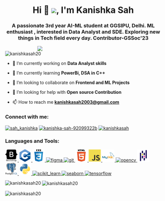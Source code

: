 <h1 align="center">Hi 👋 <img src= "https://media.giphy.com/media/zJ3V6Ot51H8Y0/giphy.gif" width = "10%"/>, I'm Kanishka Sah</h1> 
<h3 align="center">A passionate 3rd year AI-ML student at GGSIPU, Delhi.  ML enthusiast , interested in Data Analyst and SDE. Exploring new things in Tech field every day. Contributor-GSSoc'23</h3>

 <img align = "right" src="https://media.giphy.com/media/paTz7UZbPfTZFRYnnB/giphy.gif" width="400px">
 

<p align="left"> <img src="https://komarev.com/ghpvc/?username=kanishkasah20&label=Profile%20views&color=0e75b6&style=flat" alt="kanishkasah20" /> </p>

- 🔭 I’m currently working on **Data Analyst skills**

- 🌱 I’m currently learning **PowerBi, DSA in C++**

- 👯 I’m looking to collaborate on **Frontend and ML Projects**

- 🤝 I’m looking for help with **Open source Contribution**

- 📫 How to reach me **kanishkasah2003@gmail.com**

<h3 align="left">Connect with me:</h3>
<p align="left">
<a href="https://twitter.com/sah_kanishka" target="blank"><img align="center" src="https://raw.githubusercontent.com/rahuldkjain/github-profile-readme-generator/master/src/images/icons/Social/twitter.svg" alt="sah_kanishka" height="30" width="40" /></a>
<a href="https://linkedin.com/in/kanishka-sah-92099322b" target="blank"><img align="center" src="https://raw.githubusercontent.com/rahuldkjain/github-profile-readme-generator/master/src/images/icons/Social/linked-in-alt.svg" alt="kanishka-sah-92099322b" height="30" width="40" /></a>
<a href="https://www.leetcode.com/kanishkasah" target="blank"><img align="center" src="https://raw.githubusercontent.com/rahuldkjain/github-profile-readme-generator/master/src/images/icons/Social/leet-code.svg" alt="kanishkasah" height="30" width="40" /></a>
</p>

<h3 align="left">Languages and Tools:</h3>
<p align="left"> <a href="https://getbootstrap.com" target="_blank" rel="noreferrer"> <img src="https://raw.githubusercontent.com/devicons/devicon/master/icons/bootstrap/bootstrap-plain-wordmark.svg" alt="bootstrap" width="40" height="40"/> </a> <a href="https://www.w3schools.com/cpp/" target="_blank" rel="noreferrer"> <img src="https://raw.githubusercontent.com/devicons/devicon/master/icons/cplusplus/cplusplus-original.svg" alt="cplusplus" width="40" height="40"/> </a> <a href="https://www.w3schools.com/css/" target="_blank" rel="noreferrer"> <img src="https://raw.githubusercontent.com/devicons/devicon/master/icons/css3/css3-original-wordmark.svg" alt="css3" width="40" height="40"/> </a> <a href="https://www.figma.com/" target="_blank" rel="noreferrer"> <img src="https://www.vectorlogo.zone/logos/figma/figma-icon.svg" alt="figma" width="40" height="40"/> </a> <a href="https://git-scm.com/" target="_blank" rel="noreferrer"> <img src="https://www.vectorlogo.zone/logos/git-scm/git-scm-icon.svg" alt="git" width="40" height="40"/> </a> <a href="https://www.w3.org/html/" target="_blank" rel="noreferrer"> <img src="https://raw.githubusercontent.com/devicons/devicon/master/icons/html5/html5-original-wordmark.svg" alt="html5" width="40" height="40"/> </a> <a href="https://developer.mozilla.org/en-US/docs/Web/JavaScript" target="_blank" rel="noreferrer"> <img src="https://raw.githubusercontent.com/devicons/devicon/master/icons/javascript/javascript-original.svg" alt="javascript" width="40" height="40"/> </a> <a href="https://www.mysql.com/" target="_blank" rel="noreferrer"> <img src="https://raw.githubusercontent.com/devicons/devicon/master/icons/mysql/mysql-original-wordmark.svg" alt="mysql" width="40" height="40"/> </a> <a href="https://opencv.org/" target="_blank" rel="noreferrer"> <img src="https://www.vectorlogo.zone/logos/opencv/opencv-icon.svg" alt="opencv" width="40" height="40"/> </a> <a href="https://pandas.pydata.org/" target="_blank" rel="noreferrer"> <img src="https://raw.githubusercontent.com/devicons/devicon/2ae2a900d2f041da66e950e4d48052658d850630/icons/pandas/pandas-original.svg" alt="pandas" width="40" height="40"/> </a> <a href="https://www.postgresql.org" target="_blank" rel="noreferrer"> <img src="https://raw.githubusercontent.com/devicons/devicon/master/icons/postgresql/postgresql-original-wordmark.svg" alt="postgresql" width="40" height="40"/> </a> <a href="https://www.python.org" target="_blank" rel="noreferrer"> <img src="https://raw.githubusercontent.com/devicons/devicon/master/icons/python/python-original.svg" alt="python" width="40" height="40"/> </a> <a href="https://scikit-learn.org/" target="_blank" rel="noreferrer"> <img src="https://upload.wikimedia.org/wikipedia/commons/0/05/Scikit_learn_logo_small.svg" alt="scikit_learn" width="40" height="40"/> </a> <a href="https://seaborn.pydata.org/" target="_blank" rel="noreferrer"> <img src="https://seaborn.pydata.org/_images/logo-mark-lightbg.svg" alt="seaborn" width="40" height="40"/> </a> <a href="https://www.tensorflow.org" target="_blank" rel="noreferrer"> <img src="https://www.vectorlogo.zone/logos/tensorflow/tensorflow-icon.svg" alt="tensorflow" width="40" height="40"/> </a> </p>

<p><img align="left" src="https://github-readme-stats.vercel.app/api/top-langs?username=kanishkasah20&show_icons=true&locale=en&layout=compact" alt="kanishkasah20" /></p>

<p>&nbsp;<img align="center" src="https://github-readme-stats.vercel.app/api?username=kanishkasah20&show_icons=true&locale=en" alt="kanishkasah20" /></p>

<p><img align="center" src="https://github-readme-streak-stats.herokuapp.com/?user=kanishkasah20&" alt="kanishkasah20" /></p>
